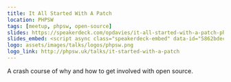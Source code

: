 ```yaml
---
title: It All Started With A Patch
location: PHPSW
tags: [meetup, phpsw, open-source]
slides: https://speakerdeck.com/opdavies/it-all-started-with-a-patch-phpsw
slides_embed: <script async class="speakerdeck-embed" data-id="5862bdecb7a24cfaa5fc844696fafa0c" data-ratio="1.37081659973226" src="//speakerdeck.com/assets/embed.js"></script>
logo: assets/images/talks/logos/phpsw.png
logo_link: http://phpsw.uk/talks/it-started-with-a-patch
---
```

A crash course of why and how to get involved with open source.
